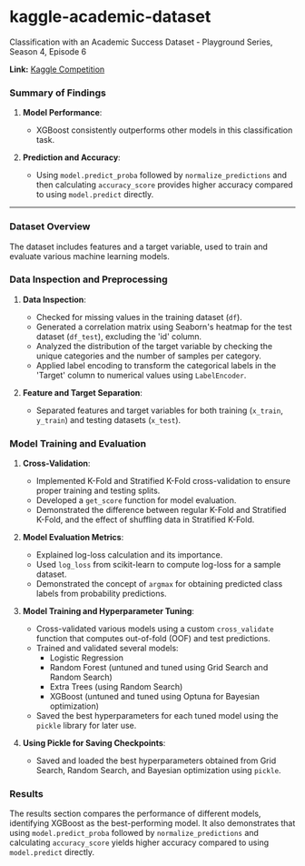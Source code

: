 # kaggle-academic-dataset
Classification with an Academic Success Dataset - Playground Series, Season 4, Episode 6

**Link:** [Kaggle Competition](https://www.kaggle.com/competitions/playground-series-s4e6)

### Summary of Findings

1. **Model Performance**:
   - XGBoost consistently outperforms other models in this classification task.

2. **Prediction and Accuracy**:
   - Using `model.predict_proba` followed by `normalize_predictions` and then calculating `accuracy_score` provides higher accuracy compared to using `model.predict` directly.

---

### Dataset Overview

The dataset includes features and a target variable, used to train and evaluate various machine learning models.

### Data Inspection and Preprocessing

1. **Data Inspection**:
   - Checked for missing values in the training dataset (`df`).
   - Generated a correlation matrix using Seaborn's heatmap for the test dataset (`df_test`), excluding the 'id' column.
   - Analyzed the distribution of the target variable by checking the unique categories and the number of samples per category.
   - Applied label encoding to transform the categorical labels in the 'Target' column to numerical values using `LabelEncoder`.

2. **Feature and Target Separation**:
   - Separated features and target variables for both training (`x_train`, `y_train`) and testing datasets (`x_test`).

### Model Training and Evaluation

1. **Cross-Validation**:
   - Implemented K-Fold and Stratified K-Fold cross-validation to ensure proper training and testing splits.
   - Developed a `get_score` function for model evaluation.
   - Demonstrated the difference between regular K-Fold and Stratified K-Fold, and the effect of shuffling data in Stratified K-Fold.

2. **Model Evaluation Metrics**:
   - Explained log-loss calculation and its importance.
   - Used `log_loss` from scikit-learn to compute log-loss for a sample dataset.
   - Demonstrated the concept of `argmax` for obtaining predicted class labels from probability predictions.

3. **Model Training and Hyperparameter Tuning**:
   - Cross-validated various models using a custom `cross_validate` function that computes out-of-fold (OOF) and test predictions.
   - Trained and validated several models:
     - Logistic Regression
     - Random Forest (untuned and tuned using Grid Search and Random Search)
     - Extra Trees (using Random Search)
     - XGBoost (untuned and tuned using Optuna for Bayesian optimization)
   - Saved the best hyperparameters for each tuned model using the `pickle` library for later use.

4. **Using Pickle for Saving Checkpoints**:
   - Saved and loaded the best hyperparameters obtained from Grid Search, Random Search, and Bayesian optimization using `pickle`.

### Results

The results section compares the performance of different models, identifying XGBoost as the best-performing model. It also demonstrates that using `model.predict_proba` followed by `normalize_predictions` and calculating `accuracy_score` yields higher accuracy compared to using `model.predict` directly.
